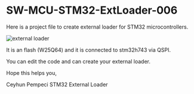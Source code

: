 # SW-MCU-STM32-ExtLoader-006


Here is a project file to create external loader for STM32 microcontrollers.


![external loader](https://github.com/user-attachments/assets/bf0c62a3-2ae2-4d12-9457-17f7064fff2c)


It is an flash (W25Q64) and it is connected to stm32h743 via QSPI.


You can edit the code and can create your external loader.

Hope this helps you,

Ceyhun Pempeci STM32 External Loader
